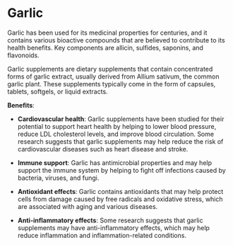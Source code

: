 # Garlic

Garlic has been used for its medicinal properties for centuries, and it contains various bioactive compounds that are believed to contribute to its health benefits. Key components are allicin, sulfides, saponins, and flavonoids. 

Garlic supplements are dietary supplements that contain concentrated forms of garlic extract, usually derived from Allium sativum, the common garlic plant. These supplements typically come in the form of capsules, tablets, softgels, or liquid extracts.

**Benefits**:

* **Cardiovascular health**: Garlic supplements have been studied for their potential to support heart health by helping to lower blood pressure, reduce LDL cholesterol levels, and improve blood circulation. Some research suggests that garlic supplements may help reduce the risk of cardiovascular diseases such as heart disease and stroke.

* **Immune support**: Garlic has antimicrobial properties and may help support the immune system by helping to fight off infections caused by bacteria, viruses, and fungi.

* **Antioxidant effects**: Garlic contains antioxidants that may help protect cells from damage caused by free radicals and oxidative stress, which are associated with aging and various diseases.

* **Anti-inflammatory effects**: Some research suggests that garlic supplements may have anti-inflammatory effects, which may help reduce inflammation and inflammation-related conditions.
